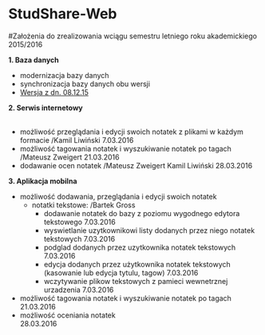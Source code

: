 # StudShare-Web

#Założenia do zrealizowania wciągu semestru letniego roku akademickiego 2015/2016

<b>1. Baza danych</b><br />
  - modernizacja bazy danych <br />
  - synchronizacja bazy danych obu wersji
  - <a href="http://i68.tinypic.com/2zf1mqq.jpg">Wersja z dn. 08.12.15</a><br />
  
<b>2. Serwis internetowy</b><br /><br />
- możliwość przeglądania i edycji swoich notatek z plikami w każdym formacie /Kamil Liwiński 7.03.2016
- możliwość tagowania notatek i wyszukiwanie notatek po tagach /Mateusz Zweigert 21.03.2016
- dodawanie ocen notatek /Mateusz Zweigert Kamil Liwiński  28.03.2016

<b>3. Aplikacja mobilna </b><br />
  - możliwość dodawania, przeglądania i edycji swoich notatek<br /> 
    - notatki tekstowe: /Bartek Gross
      - dodawanie notatek do bazy z poziomu wygodnego edytora tekstowego 7.03.2016
      - wyswietlanie uzytkownikowi listy dodanych przez niego notatek tekstowych 7.03.2016
      - podglad dodanych przez uzytkownika notatek tekstowych 7.03.2016
      - edycja dodanych przez użytkownika notatek tekstowych (kasowanie lub edycja tytulu, tagow) 7.03.2016
      - wczytywanie plikow tekstowych z pamieci wewnetrznej urzadzenia 7.03.2016
  - możliwość tagowania notatek i wyszukiwanie notatek po tagach<br /> 21.03.2016
  - możliwość oceniania notatek<br /> 28.03.2016


